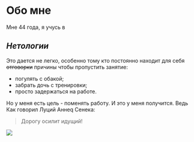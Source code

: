 Обо мне
========

Мне 44 года, я учусь в

## _Нетологии_ 

Это дается не легко, особенно тому кто постоянно находит для себя ~~отговорки~~ причины чтобы пропустить занятие:

* погулять с обакой;
* забрать дочь с тренировки;
* просто задержаться на работе.

Но у меня есть цель - поменять работу. И это у меня получится. Ведь Как говорил Луций Аннеq Сенека:

> Дорогу осилит идущий!


<image src="https://cdn1.vectorstock.com/i/1000x1000/91/75/man-climbing-high-mountain-on-vector-18729175.jpg">






